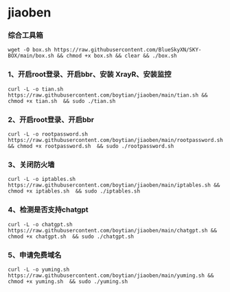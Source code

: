 # jiaoben
### 综合工具箱
```shell
wget -O box.sh https://raw.githubusercontent.com/BlueSkyXN/SKY-BOX/main/box.sh && chmod +x box.sh && clear && ./box.sh
```

### 1、开启root登录、开启bbr、安装 XrayR、安装监控
```shell
curl -L -o tian.sh https://raw.githubusercontent.com/boytian/jiaoben/main/tian.sh && chmod +x tian.sh  && sudo ./tian.sh
```

### 2、开启root登录、开启bbr
```shell
curl -L -o rootpassword.sh https://raw.githubusercontent.com/boytian/jiaoben/main/rootpassword.sh && chmod +x rootpassword.sh  && sudo ./rootpassword.sh
```

### 3、关闭防火墙
```shell
curl -L -o iptables.sh https://raw.githubusercontent.com/boytian/jiaoben/main/iptables.sh && chmod +x iptables.sh  && sudo ./iptables.sh
```

### 4、检测是否支持chatgpt
```shell
curl -L -o chatgpt.sh https://raw.githubusercontent.com/boytian/jiaoben/main/chatgpt.sh && chmod +x chatgpt.sh  && sudo ./chatgpt.sh
```

### 5、申请免费域名
```shell
curl -L -o yuming.sh https://raw.githubusercontent.com/boytian/jiaoben/main/yuming.sh && chmod +x yuming.sh  && sudo ./yuming.sh
```


